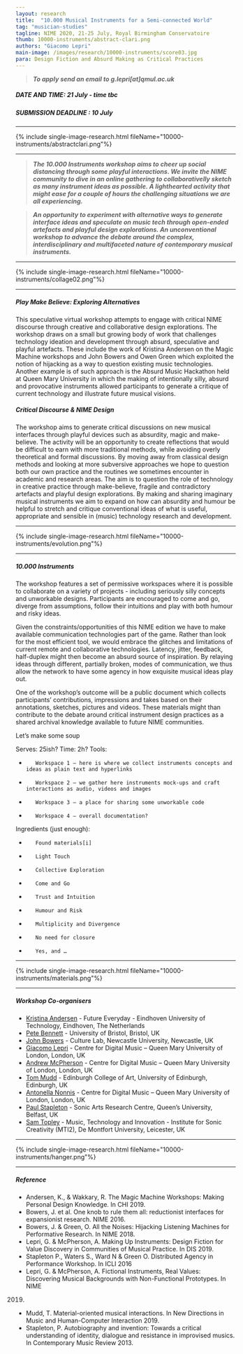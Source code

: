 ```yaml
---
layout: research
title:  "10.000 Musical Instruments for a Semi-connected World"
tag: "musician-studies"
tagline: NIME 2020, 21-25 July, Royal Birmingham Conservatoire
thumb: 10000-instruments/abstract-clari.png
authors: "Giacomo Lepri"
main-image: /images/research/10000-instruments/score03.jpg
para: Design Fiction and Absurd Making as Critical Practices
---
```


>***To apply send an email to g.lepri[at]qmul.ac.uk***

##### DATE AND TIME: 21 July - time tbc

##### SUBMISSION DEADLINE : 10 July

___

{% include single-image-research.html fileName="10000-instruments/abstractclari.png"%}

___

>***The 10.000 Instruments workshop aims to cheer up social distancing through some playful interactions. We invite the NIME community to dive in an online gathering to collaborativelly sketch as many instrument ideas as possible. A lighthearted activity that might ease for a couple of hours the challenging situations we are all experiencing.***

>***An opportunity to experiment with alternative ways to generate interface ideas and speculate on music tech through open-ended artefacts and playful design explorations. An unconventional workshop to advance the debate around the complex, interdisciplinary and multifaceted nature of contemporary musical instruments.***

___

{% include single-image-research.html fileName="10000-instruments/collage02.png"%}

___

##### Play Make Believe: Exploring Alternatives

This speculative virtual workshop attempts to engage with critical NIME discourse through creative and collaborative design explorations. The workshop draws on a small but growing body of work that challenges technology ideation and development through absurd, speculative and playful artefacts. These include the work of Kristina Andersen on the Magic Machine workshops and John Bowers and Owen Green which exploited the notion of hijacking as a way to question existing music technologies. Another example is of such approach is the Absurd Music Hackathon held at Queen Mary University in which the making of intentionally silly, absurd and provocative instruments allowed participants to generate a critique of current technology and illustrate future musical visions.

##### Critical Discourse & NIME Design

The workshop aims to generate critical discussions on new musical interfaces through playful devices such as absurdity, magic and make-believe. The activity will be an opportunity to create reflections that would be difficult to earn with more traditional methods, while avoiding overly theoretical and formal discussions. By moving away from classical design methods and looking at more subversive approaches we hope to question both our own practice and the routines we sometimes encounter in academic and research areas. The aim is to question the role of technology in creative practice through make-believe, fragile and contradictory artefacts and playful design explorations. By making and sharing imaginary musical instruments we aim to expand on how can absurdity and humour be helpful to stretch and critique conventional ideas of what is useful, appropriate and sensible in (music) technology research and development.

___

{% include single-image-research.html fileName="10000-instruments/evolution.png"%}

___


##### 10.000 Instruments

The workshop features a set of permissive workspaces where it is possible to collaborate on a variety of projects - including seriously silly concepts and unworkable designs. Participants are encouraged to come and go, diverge from assumptions, follow their intuitions and play with both humour and risky ideas.

Given the constraints/opportunities of this NIME edition we have to make available communication technologies part of the game. Rather than look for the most efficient tool, we would embrace the glitches and limitations of current remote and collaborative technologies. Latency, jitter, feedback, half-duplex might then become an absurd source of inspiration. By relaying ideas through different, partially broken, modes of communication, we thus allow the network to have some agency in how exquisite musical ideas play out.

One of the workshop’s outcome will be a public document which collects participants’ contributions, impressions and takes based on their annotations, sketches, pictures and videos. These materials might than contribute to the debate around critical instrument design practices as a shared archival knowledge available to future NIME communities.

Let’s make some soup

Serves: 25ish?
Time: 2h?
Tools:

-        Workspace 1 – here is where we collect instruments concepts and ideas as plain text and hyperlinks
-        Workspace 2 – we gather here instruments mock-ups and craft interactions as audio, videos and images
-        Workspace 3 – a place for sharing some unworkable code
-        Workspace 4 – overall documentation?

Ingredients (just enough):

-        Found materials[i]
-        Light Touch
-        Collective Exploration
-        Come and Go
-        Trust and Intuition
-        Humour and Risk
-        Multiplicity and Divergence
-        No need for closure
-        Yes, and …

___

{% include single-image-research.html fileName="10000-instruments/materials.png"%}

___


##### Workshop Co-organisers

- [Kristina Andersen](http://tinything.com/) - Future Everyday - Eindhoven University of Technology, Eindhoven, The Netherlands
- [Pete Bennett]() - University of Bristol, Bristol, UK
- [John Bowers](https://www.ncl.ac.uk/sacs/staff/profile/johnbowers.html) - Culture Lab, Newcastle University, Newcastle, UK
- [Giacomo Lepri](http://www.giacomolepri.com/) - Centre for Digital Music – Queen Mary University of London, London, UK
- [Andrew McPherson](http://instrumentslab.org/) - Centre for Digital Music – Queen Mary University of London, London, UK
- [Tom Mudd](http://tommudd.co.uk/) - Edinburgh College of Art, University of Edinburgh, Edinburgh, UK
- [Antonella Nonnis](http://antonellanonnis.com/) - Centre for Digital Music – Queen Mary University of London, London, UK
- [Paul Stapleton](http://www.paulstapleton.net/) - Sonic Arts Research Centre, Queen’s University, Belfast, UK
- [Sam Topley](http://www.samantha-topley.co.uk/) - Music, Technology and Innovation - Institute for Sonic Creativity (MTI2), De Montfort University, Leicester, UK

___

{% include single-image-research.html fileName="10000-instruments/hanger.png"%}

___

##### Reference

- Andersen, K., & Wakkary, R. The Magic Machine Workshops: Making Personal Design Knowledge. In CHI 2019.
- Bowers, J. et al. One knob to rule them all: reductionist interfaces for expansionist research. NIME 2016.
- Bowers, J. & Green, O. All the Noises: Hijacking Listening Machines for Performative Research. In NIME 2018.
- Lepri, G. & McPherson, A. Making Up Instruments: Design Fiction for Value Discovery in Communities of Musical Practice. In DIS 2019.
- Stapleton P., Waters S., Ward N & Green O. Distributed Agency in Performance Workshop. In ICLI 2016
- Lepri, G. & McPherson, A. Fictional Instruments, Real Values: Discovering Musical Backgrounds with Non-Functional Prototypes. In NIME
2019.
- Mudd, T. Material-oriented musical interactions. In New Directions in Music and Human-Computer Interaction 2019.
- Stapleton, P. Autobiography and invention: Towards a critical understanding of identity, dialogue and resistance in improvised musics.
In Contemporary Music Review 2013.
